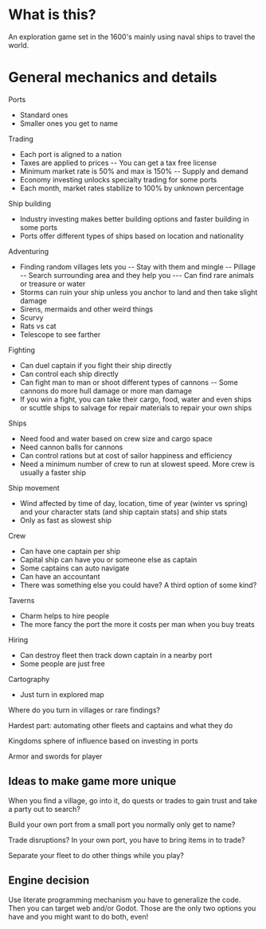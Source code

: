 # What is this?

An exploration game set in the 1600's mainly using naval ships to travel the world.

# General mechanics and details

Ports
- Standard ones
- Smaller ones you get to name 

Trading
- Each port is aligned to a nation
- Taxes are applied to prices
-- You can get a tax free license
- Minimum market rate is 50% and max is 150%
-- Supply and demand
- Economy investing unlocks specialty trading for some ports
- Each month, market rates stabilize to 100% by unknown percentage 

Ship building
- Industry investing makes better building options and faster building in some ports
- Ports offer different types of ships based on location and nationality 

Adventuring
- Finding random villages lets you
-- Stay with them and mingle
-- Pillage
-- Search surrounding area and they help you
--- Can find rare animals or treasure or water
- Storms can ruin your ship unless you anchor to land and then take slight damage
- Sirens, mermaids and other weird things
- Scurvy
- Rats vs cat
- Telescope to see farther 

Fighting
- Can duel captain if you fight their ship directly
- Can control each ship directly
- Can fight man to man or shoot different types of cannons
-- Some cannons do more hull damage or more man damage
- If you win a fight, you can take their cargo, food, water and even ships or scuttle ships to salvage for repair materials to repair your own ships 

Ships
- Need food and water based on crew size and cargo space
- Need cannon balls for cannons
- Can control rations but at cost of sailor happiness and efficiency
- Need a minimum number of crew to run at slowest speed. More crew is usually a faster ship

Ship movement
- Wind affected by time of day, location, time of year (winter vs spring) and your character stats (and ship captain stats) and ship stats
- Only as fast as slowest ship

Crew
- Can have one captain per ship
- Capital ship can have you or someone else as captain
- Some captains can auto navigate
- Can have an accountant
- There was something else you could have? A third option of some kind? 

Taverns
- Charm helps to hire people
- The more fancy the port the more it costs per man when you buy treats 

Hiring
- Can destroy fleet then track down captain in a nearby port
- Some people are just free 

Cartography
- Just turn in explored map 

Where do you turn in villages or rare findings? 

Hardest part: automating other fleets and captains and what they do 

Kingdoms sphere of influence based on investing in ports 

Armor and swords for player


## Ideas to make game more unique 

When you find a village, go into it, do quests or trades to gain trust and take a party out to search? 

Build your own port from a small port you normally only get to name? 

Trade disruptions? In your own port, you have to bring items in to trade? 

Separate your fleet to do other things while you play?

## Engine decision

Use literate programming mechanism you have to generalize the code. Then you can target web and/or Godot. Those are the only two options you have and you might want to do both, even!